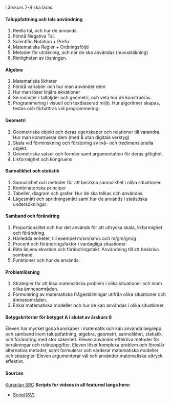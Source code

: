 I årskurs 7-9 ska läras:
#### Taluppfattning och tals användning

1. Reella tal, och hur de används.
2. Förstå Negativa Tal.
3. Scientific Notation + Prefix
4. Matematiska Regler + Ordningsföljd
5. Metoder för uträkning, och när de ska användas (huvudräkning)
6. Rimligheten av lösningen.

#### Algebra

1. Matematiska likheter
2. Förstå variabler och hur man använder dem
3. Hur man löser linjära ekvationer
4. Se mönster i talföljder och geometri, och veta hur de konstrueras.
5. Programmering i visuell och textbaserad miljö. Hur algoritmer skapas, testas och förbättras vid programmering.

#### Geometri

1. Geometriska objekt och deras egenskaper och relationer till varandra. Hur man konstruerar dem (med & utan digitala verktyg)
2. Skala vid förminskning och förstoring av två- och tredimensionella objekt.
3. Geometriska satser och formler samt argumentation för deras giltighet.
4. Likformighet och kongruens

#### Sannolikhet och statistik

1. Sannolikhet och metoder för att beräkna sannolikhet i olika situationer.
2. Kombinatoriska principer
3. Tabeller, diagram och grafer. Hur de ska tolkas och användas.
4. Lägesmått och spridningsmått samt hur de används i statistiska undersökningar.

#### Samband och förändring

1. Proportionalitet och hur det används för att uttrycka skala, likformighet och förändring.
2. Härledda enheter, till exempel m/sm/sm/s och m/gm/gm/g
3. Procent och förändringsfaktor i vardagliga situationer.
4. Räta linjens ekvation och förändringstakt. Användning till att beskriva samband.
5. Funktioner och hur de används.

#### Problemlösning

1. Strategier för att lösa matematiska problem i olika situationer och inom olika ämnesområden.
2. Formulering av matematiska frågeställningar utifrån olika situationer och ämnesområden.
3. Enkla matematiska modeller och hur de kan användas i olika situationer.

#### Betygskriterier för betyget A i slutet av årskurs 9

Eleven har mycket goda kunskaper i matematik och kan använda begrepp och samband inom taluppfattning, algebra, geometri, sannolikhet, statistik och förändring med stor säkerhet. Eleven använder effektiva metoder för beräkningar och rutinuppgifter. Eleven löser komplexa problem och föreslår alternativa metoder, samt formulerar och värderar matematiska modeller och strategier. Eleven argumenterar väl och använder matematiska uttryck effektivt.

#### Sources
[Kursplan SRC](https://www.skolverket.se/undervisning/grundskolan/laroplan-och-kursplaner-for-grundskolan/laroplan-lgr22-for-grundskolan-samt-for-forskoleklassen-och-fritidshemmet?url=907561864%2Fcompulsorycw%2Fjsp%2Fsubject.htm%3FsubjectCode%3DGRGRMAT01%26tos%3Dgr&sv.url=12.5dfee44715d35a5cdfa219f)
**Scripts for videos in all featured langs here:**
- [Script(SV)](obsidian://open?vault=LWhxe&file=%C3%85K%207-9%20Matematik%20Script%20(SV))